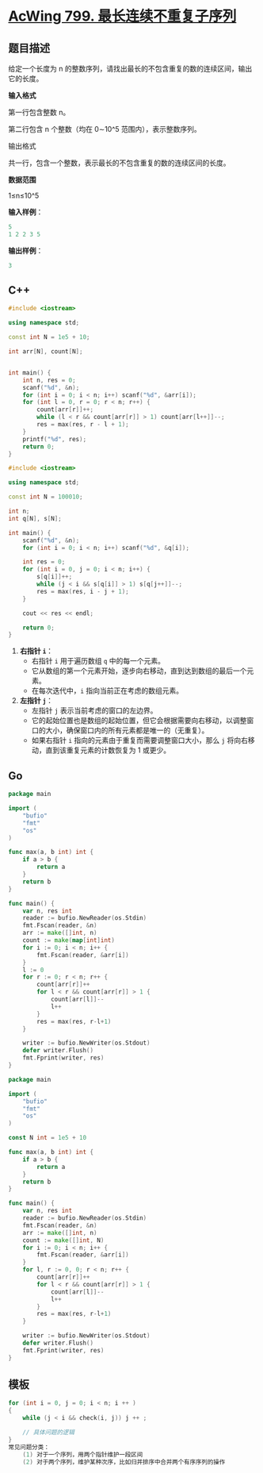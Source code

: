 # [AcWing 799. 最长连续不重复子序列](https://www.acwing.com/problem/content/801/)

## 题目描述

给定一个长度为 n 的整数序列，请找出最长的不包含重复的数的连续区间，输出它的长度。

**输入格式**

第一行包含整数 n。

第二行包含 n 个整数（均在 0∼10^5 范围内），表示整数序列。

输出格式

共一行，包含一个整数，表示最长的不包含重复的数的连续区间的长度。

**数据范围**

1≤n≤10^5

**输入样例**：

```cpp
5
1 2 2 3 5
```

**输出样例**：

```cpp
3
```

## C++

```cpp
#include <iostream>

using namespace std;

const int N = 1e5 + 10;

int arr[N], count[N];


int main() {
    int n, res = 0;
    scanf("%d", &n);
    for (int i = 0; i < n; i++) scanf("%d", &arr[i]);
    for (int l = 0, r = 0; r < n; r++) {
        count[arr[r]]++;
        while (l < r && count[arr[r]] > 1) count[arr[l++]]--;
        res = max(res, r - l + 1);
    }
    printf("%d", res);
    return 0;
}
```

```cpp
#include <iostream>

using namespace std;

const int N = 100010;

int n;
int q[N], s[N];

int main() {
    scanf("%d", &n);
    for (int i = 0; i < n; i++) scanf("%d", &q[i]);

    int res = 0;
    for (int i = 0, j = 0; i < n; i++) {
        s[q[i]]++;
        while (j < i && s[q[i]] > 1) s[q[j++]]--;
        res = max(res, i - j + 1);
    }

    cout << res << endl;

    return 0;
}
```

1. **右指针 `i`**：
   - 右指针 `i` 用于遍历数组 `q` 中的每一个元素。
   - 它从数组的第一个元素开始，逐步向右移动，直到达到数组的最后一个元素。
   - 在每次迭代中，`i` 指向当前正在考虑的数组元素。
2. **左指针 `j`**：
   - 左指针 `j` 表示当前考虑的窗口的左边界。
   - 它的起始位置也是数组的起始位置，但它会根据需要向右移动，以调整窗口的大小，确保窗口内的所有元素都是唯一的（无重复）。
   - 如果右指针 `i` 指向的元素由于重复而需要调整窗口大小，那么 `j` 将向右移动，直到该重复元素的计数恢复为 1 或更少。

## Go

```go
package main

import (
	"bufio"
	"fmt"
	"os"
)

func max(a, b int) int {
	if a > b {
		return a
	}
	return b
}

func main() {
	var n, res int
	reader := bufio.NewReader(os.Stdin)
	fmt.Fscan(reader, &n)
	arr := make([]int, n)
	count := make(map[int]int)
	for i := 0; i < n; i++ {
		fmt.Fscan(reader, &arr[i])
	}
	l := 0
	for r := 0; r < n; r++ {
		count[arr[r]]++
		for l < r && count[arr[r]] > 1 {
			count[arr[l]]--
			l++
		}
		res = max(res, r-l+1)
	}

	writer := bufio.NewWriter(os.Stdout)
	defer writer.Flush()
	fmt.Fprint(writer, res)
}
```

```go
package main

import (
	"bufio"
	"fmt"
	"os"
)

const N int = 1e5 + 10

func max(a, b int) int {
	if a > b {
		return a
	}
	return b
}

func main() {
	var n, res int
	reader := bufio.NewReader(os.Stdin)
	fmt.Fscan(reader, &n)
	arr := make([]int, n)
	count := make([]int, N)
	for i := 0; i < n; i++ {
		fmt.Fscan(reader, &arr[i])
	}
	for l, r := 0, 0; r < n; r++ {
		count[arr[r]]++
		for l < r && count[arr[r]] > 1 {
			count[arr[l]]--
			l++
		}
		res = max(res, r-l+1)
	}

	writer := bufio.NewWriter(os.Stdout)
	defer writer.Flush()
	fmt.Fprint(writer, res)
}
```

## 模板

```cpp
for (int i = 0, j = 0; i < n; i ++ )
{
    while (j < i && check(i, j)) j ++ ;

    // 具体问题的逻辑
}
常见问题分类：
    (1) 对于一个序列，用两个指针维护一段区间
    (2) 对于两个序列，维护某种次序，比如归并排序中合并两个有序序列的操作
```

